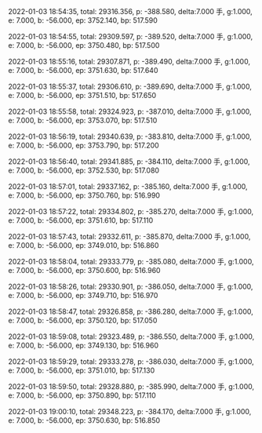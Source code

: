 2022-01-03 18:54:35, total: 29316.356, p: -388.580, delta:7.000 手, g:1.000, e: 7.000, b: -56.000, ep: 3752.140, bp: 517.590

2022-01-03 18:54:55, total: 29309.597, p: -389.520, delta:7.000 手, g:1.000, e: 7.000, b: -56.000, ep: 3750.480, bp: 517.500

2022-01-03 18:55:16, total: 29307.871, p: -389.490, delta:7.000 手, g:1.000, e: 7.000, b: -56.000, ep: 3751.630, bp: 517.640

2022-01-03 18:55:37, total: 29306.610, p: -389.690, delta:7.000 手, g:1.000, e: 7.000, b: -56.000, ep: 3751.510, bp: 517.650

2022-01-03 18:55:58, total: 29324.923, p: -387.010, delta:7.000 手, g:1.000, e: 7.000, b: -56.000, ep: 3753.070, bp: 517.510

2022-01-03 18:56:19, total: 29340.639, p: -383.810, delta:7.000 手, g:1.000, e: 7.000, b: -56.000, ep: 3753.790, bp: 517.200

2022-01-03 18:56:40, total: 29341.885, p: -384.110, delta:7.000 手, g:1.000, e: 7.000, b: -56.000, ep: 3752.530, bp: 517.080

2022-01-03 18:57:01, total: 29337.162, p: -385.160, delta:7.000 手, g:1.000, e: 7.000, b: -56.000, ep: 3750.760, bp: 516.990

2022-01-03 18:57:22, total: 29334.802, p: -385.270, delta:7.000 手, g:1.000, e: 7.000, b: -56.000, ep: 3751.610, bp: 517.110

2022-01-03 18:57:43, total: 29332.611, p: -385.870, delta:7.000 手, g:1.000, e: 7.000, b: -56.000, ep: 3749.010, bp: 516.860

2022-01-03 18:58:04, total: 29333.779, p: -385.080, delta:7.000 手, g:1.000, e: 7.000, b: -56.000, ep: 3750.600, bp: 516.960

2022-01-03 18:58:26, total: 29330.901, p: -386.050, delta:7.000 手, g:1.000, e: 7.000, b: -56.000, ep: 3749.710, bp: 516.970

2022-01-03 18:58:47, total: 29326.858, p: -386.280, delta:7.000 手, g:1.000, e: 7.000, b: -56.000, ep: 3750.120, bp: 517.050

2022-01-03 18:59:08, total: 29323.489, p: -386.550, delta:7.000 手, g:1.000, e: 7.000, b: -56.000, ep: 3749.130, bp: 516.960

2022-01-03 18:59:29, total: 29333.278, p: -386.030, delta:7.000 手, g:1.000, e: 7.000, b: -56.000, ep: 3751.010, bp: 517.130

2022-01-03 18:59:50, total: 29328.880, p: -385.990, delta:7.000 手, g:1.000, e: 7.000, b: -56.000, ep: 3750.890, bp: 517.110

2022-01-03 19:00:10, total: 29348.223, p: -384.170, delta:7.000 手, g:1.000, e: 7.000, b: -56.000, ep: 3750.630, bp: 516.850